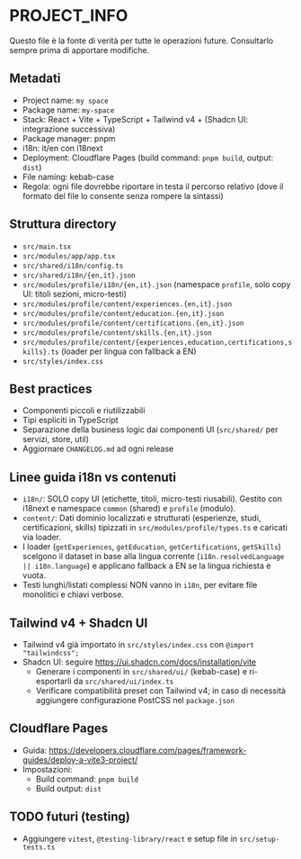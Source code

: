 <!-- PROJECT_INFO.md -->
# PROJECT_INFO

Questo file è la fonte di verità per tutte le operazioni future. Consultarlo sempre prima di apportare modifiche.

## Metadati
- Project name: `my space`
- Package name: `my-space`
- Stack: React + Vite + TypeScript + Tailwind v4 + (Shadcn UI: integrazione successiva)
- Package manager: pnpm
- i18n: it/en con i18next
- Deployment: Cloudflare Pages (build command: `pnpm build`, output: `dist`)
- File naming: kebab-case
- Regola: ogni file dovrebbe riportare in testa il percorso relativo (dove il formato del file lo consente senza rompere la sintassi)

## Struttura directory
- `src/main.tsx`
- `src/modules/app/app.tsx`
- `src/shared/i18n/config.ts`
- `src/shared/i18n/{en,it}.json`
- `src/modules/profile/i18n/{en,it}.json` (namespace `profile`, solo copy UI: titoli sezioni, micro-testi)
- `src/modules/profile/content/experiences.{en,it}.json`
- `src/modules/profile/content/education.{en,it}.json`
- `src/modules/profile/content/certifications.{en,it}.json`
- `src/modules/profile/content/skills.{en,it}.json`
- `src/modules/profile/content/{experiences,education,certifications,skills}.ts` (loader per lingua con fallback a EN)
- `src/styles/index.css`

## Best practices
- Componenti piccoli e riutilizzabili
- Tipi espliciti in TypeScript
- Separazione della business logic dai componenti UI (`src/shared/` per servizi, store, util)
- Aggiornare `CHANGELOG.md` ad ogni release

## Linee guida i18n vs contenuti
- `i18n/`: SOLO copy UI (etichette, titoli, micro-testi riusabili). Gestito con i18next e namespace `common` (shared) e `profile` (modulo).
- `content/`: Dati dominio localizzati e strutturati (esperienze, studi, certificazioni, skills) tipizzati in `src/modules/profile/types.ts` e caricati via loader.
- I loader (`getExperiences`, `getEducation`, `getCertifications`, `getSkills`) scelgono il dataset in base alla lingua corrente (`i18n.resolvedLanguage || i18n.language`) e applicano fallback a EN se la lingua richiesta è vuota.
- Testi lunghi/listati complessi NON vanno in `i18n`, per evitare file monolitici e chiavi verbose.

## Tailwind v4 + Shadcn UI
- Tailwind v4 già importato in `src/styles/index.css` con `@import "tailwindcss";`
- Shadcn UI: seguire https://ui.shadcn.com/docs/installation/vite
  - Generare i componenti in `src/shared/ui/` (kebab-case) e ri-esportarli da `src/shared/ui/index.ts`
  - Verificare compatibilità preset con Tailwind v4; in caso di necessità aggiungere configurazione PostCSS nel `package.json`

## Cloudflare Pages
- Guida: https://developers.cloudflare.com/pages/framework-guides/deploy-a-vite3-project/
- Impostazioni:
  - Build command: `pnpm build`
  - Build output: `dist`

## TODO futuri (testing)
- Aggiungere `vitest`, `@testing-library/react` e setup file in `src/setup-tests.ts`
